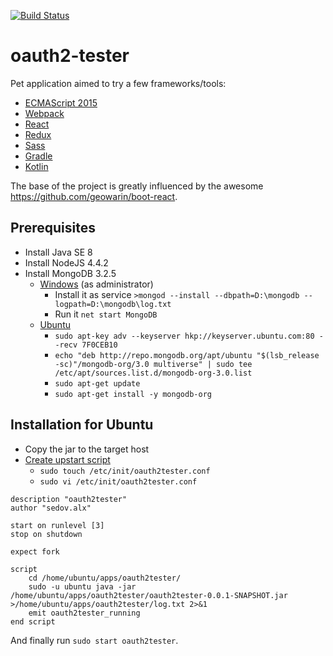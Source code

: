 [![Build Status](https://travis-ci.org/sedovalx/oauth2-tester.svg?branch=master)](https://travis-ci.org/sedovalx/oauth2-tester)

# oauth2-tester
Pet application aimed to try a few frameworks/tools:
* [ECMAScript 2015](https://babeljs.io/docs/learn-es2015/)
* [Webpack](https://webpack.github.io/)
* [React](https://facebook.github.io/react/)
* [Redux](http://redux.js.org/)
* [Sass](http://sass-lang.com/)
* [Gradle](http://gradle.org/)
* [Kotlin](https://kotlinlang.org/)

The base of the project is greatly influenced by the awesome https://github.com/geowarin/boot-react. 

## Prerequisites
* Install Java SE 8
* Install NodeJS 4.4.2
* Install MongoDB 3.2.5
    * [Windows](http://stackoverflow.com/questions/2438055/how-to-run-mongodb-as-windows-service) (as administrator)
        * Install it as service `>mongod --install --dbpath=D:\mongodb --logpath=D:\mongodb\log.txt`
        * Run it `net start MongoDB`
    * [Ubuntu](https://www.digitalocean.com/community/tutorials/how-to-install-mongodb-on-ubuntu-14-04)
        * `sudo apt-key adv --keyserver hkp://keyserver.ubuntu.com:80 --recv 7F0CEB10`
        * `echo "deb http://repo.mongodb.org/apt/ubuntu "$(lsb_release -sc)"/mongodb-org/3.0 multiverse" | sudo tee /etc/apt/sources.list.d/mongodb-org-3.0.list`
        * `sudo apt-get update`
        * `sudo apt-get install -y mongodb-org`
        
## Installation for Ubuntu
* Copy the jar to the target host
* [Create upstart script](http://stackoverflow.com/questions/24268890/run-jar-file-as-daemon-on-linux-ubuntu)
    * `sudo touch /etc/init/oauth2tester.conf`
    * `sudo vi /etc/init/oauth2tester.conf`
    
```
description "oauth2tester"
author "sedov.alx"

start on runlevel [3]
stop on shutdown

expect fork

script
	cd /home/ubuntu/apps/oauth2tester/
	sudo -u ubuntu java -jar /home/ubuntu/apps/oauth2tester/oauth2tester-0.0.1-SNAPSHOT.jar >/home/ubuntu/apps/oauth2tester/log.txt 2>&1
	emit oauth2tester_running
end script
```

And finally run `sudo start oauth2tester`. 
